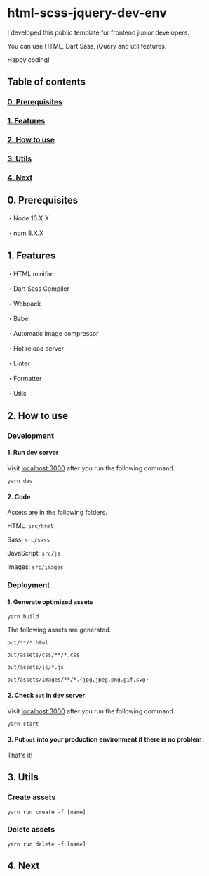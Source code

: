 # html-scss-jquery-dev-env

I developed this public template for frontend junior developers.

You can use HTML, Dart Sass, jQuery and util features.

Happy coding!

## Table of contents

### [0. Prerequisites](#prerequisites)

### [1. Features](#features)

### [2. How to use](#how-to-use)

### [3. Utils](#utils)

### [4. Next](#next)

<h2 id="prerequisites">0. Prerequisites</h2>

・Node 16.X.X

・npm 8.X.X

<h2 id="features">1. Features</h2>

・HTML minifier

・Dart Sass Compiler

・Webpack

・Babel

・Automatic image compressor

・Hot reload server

・Linter

・Formatter

・Utils

<h2 id="how-to-use">2. How to use</h2>

### Development

#### 1. Run dev server

Visit [localhost:3000](http://localhost:3000) after you run the following command.

```shell
yarn dev
```

#### 2. Code

Assets are in the following folders.

HTML: `src/html`

Sass: `src/sass`

JavaScript: `src/js`

Images: `src/images`

### Deployment

#### 1. Generate optimized assets

```shell
yarn build
```

The following assets are generated.

`out/**/*.html`

`out/assets/css/**/*.css`

`out/assets/js/*.js`

`out/assets/images/**/*.{jpg,jpeg,png,gif,svg}`

#### 2. Check `out` in dev server

Visit [localhost:3000](http://localhost:3000) after you run the following command.

```shell
yarn start
```

#### 3. Put `out` into your production environment if there is no problem

That's it!

<h2 id="utils">3. Utils</h2>

### Create assets

```shell
yarn run create -f [name]
```

### Delete assets

```shell
yarn run delete -f [name]
```

<h2 id="next">4. Next</h2>
